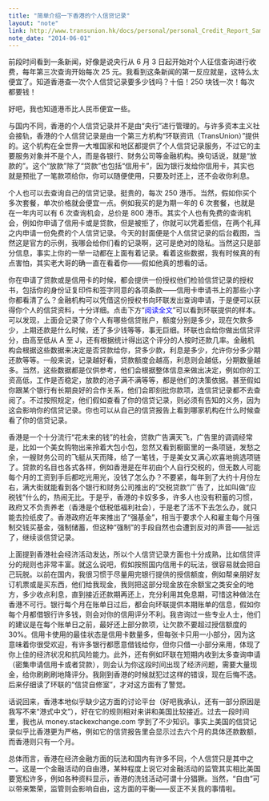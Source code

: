 ```yaml
---
title: "简单介绍一下香港的个人信贷记录"
layout: "note"
link: http://www.transunion.hk/docs/personal/personal_Credit_Report_Sample_zh.pdf
note_date: "2014-06-01"
---
```


前段时间看到一条新闻，好像是说央行从 6 月 3 日起开始对个人征信查询进行收费，每年第三次查询开始每次 25 元。我看到这条新闻的第一反应就是，这特么太便宜了。知道香港查一次个人信贷记录要多少钱吗？十倍！250 块钱一次！每次都要钱！

好吧，我也知道港币比人民币便宜一些。

与国内不同，香港的个人信贷记录并不是由“央行”进行管理的。与许多资本主义社会接轨，香港的个人信贷记录是由一个第三方机构“环联资讯（TransUnion）”提供的。这个机构在全世界一大堆国家和地区都提供了个人信贷记录服务，不过它的主要服务对象并不是个人，而是各银行、财务公司等金融机构。换句话说，就是“放款的”。这个“放款”除了“贷款”也包括“信用卡”，因为银行发给你信用卡，其实也就是预批了一笔款项给你，你可以随便使用，只要及时还上，还不会收你利息。

个人也可以去查询自己的信贷记录。挺贵的，每次 250 港币。当然，假如你买个多次套餐，单次价格就会便宜一点。例如我买的是为期一年的 6 次套餐，也就是在一年内可以有 6 次查询机会，总价是 800 港币。其实个人也有免费的查询机会，例如你申请了信用卡或是贷款，但是被拒了，你就可以凭着拒信，在两个礼拜之内申请一份免费的个人信贷记录。今天的封面便是个人信贷记录的后台截图，当然这是官方的示例，我哪会给你们看的记录啊，这可是绝对的隐私。当然这只是部分信息，事实上你的一举一动都在上面有着记录。看着这些数据，我有时候真的有点害怕，其实老大哥的确一直在看着你——假如他真的想看的话。

你在申请了贷款或是信用卡的时候，都会提供一份授权他们检验信贷记录的授权书，包括你的身份证复印件和签字同意的各项条款——信用卡申请书上的那些小字你都看清了么？金融机构可以凭借这份授权书向环联发出查询申请，于是便可以获得你个人的信贷资料，十分详细。点击下方“<span style="color: blue;">阅读全文</span>”可以看到环联提供的样本。可以发现，上面会记录了你个人有哪些信贷账户，额度分别是多少，现在欠款多少，上期还款是什么时候，还了多少钱等等，事无巨细。环联也会给你做出信贷评分，由高至低从 A 至 J，还有根据统计得出这个评分的人按时还款几率。金融机构会根据这些数据来决定是否贷款给你，贷多少款，利息是多少，允许你分多少期还款等等。一般来说，记录越好看，贷款额度会越高，利息则会越低，分期数量越多。当然，这些数据都是仅供参考，他们会根据整体信息来做出决定，例如你的工资高低，工作是否稳定，放款的池子满不满等等，都是他们的决策依据。甚至假如你跟某个银行有长期良好的合作关系，他们会即刻批你款项，连信贷记录都不去查阅了。不过按照规定，他们假如查看了你的信贷记录，则必须有告知的义务，因为这会影响你的信贷记录。你也可以从自己的信贷报告上看到哪家机构在什么时候查看了你的信贷记录。

香港是一个十分流行“花未来的钱”的社会，贷款广告满天飞，广告里的调调经常是，比如一个美女购物出来拎着大包小包，忽然又看到橱窗里的一条项链，发愁之余，一艘财务公司的飞艇从天而降，给了一笔钱，于是美女又满心欢喜地挑选项链了。贷款的名目也各式各样，例如香港是在年初由个人自行交税的，但无数人可能每个月的工资到手后都吃光用光，没钱了怎么办？不要紧，每年到了大约十月份左右，满大街就能看到各个银行和财务公司推出的“交税贷款”广告了，比如叫做“应税钱”什么的，热闹无比。于是乎，香港的卡奴多多，许多人也没有积蓄的习惯，政府又不负责养老（香港是个低税低福利社会），于是老了活不下去怎么办，就只能去捡纸皮了。香港政府近年来推出了“强基金”，相当于要求个人和雇主每个月强制交钱买基金，强制储蓄，但这种“强制”的手段自然也会遭到反对的声音——扯远了，继续谈信贷记录。

上面提到香港社会经济活动发达，所以个人信贷记录方面也十分成熟，比如信贷评分的规则也非常丰富。就这么说吧，假如按照国内信用卡的玩法，很容易就会把自己玩脱。以前在国内，我很习惯于尽量用完银行提供的授信额度，例如帮亲朋好友订机票或是买东西，他们给我现金，我则把这部分现金放在余额宝之类安全的地方，多少收点利息，直到接近还款期再还上，充分利用其免息期，可惜这种做法在香港不可行。银行每个月在账单日过后，都会向环联提供本期账单的信息，假如你每个月都借银行许多钱，则会对你的信用评分不利。我咨询过一些专业人士，他们的建议是在每个账单日之前，最好还上部分款项，让欠款不要超过授信额度的 30%。信用卡使用的最佳状态是信用卡数量多，但每张卡只用一小部分，因为这意味着你很受欢迎，有许多银行都愿意借钱给你，但你只借一小部分来用，体现了你上佳的经济状况和抗风险能力。此外，还有例如环联在短期内收到太多查询申请（密集申请信用卡或者贷款），则会认为你这段时间出现了经济问题，需要大量现金，给你刷刷刷地降评分。我刚到香港的时候就犯过这样的错误，现在后悔不迭。后来仔细读了环联的“信贷自修室”，才对这方面有了警觉。

话说回来，香港本地似乎缺少这方面的讨论平台（好吧我承认，还有一部分原因是我写不来“港式中文”），好在它的规则相对来讲和美国比较接近。过去一段时间里，我也从 money.stackexchange.com 学到了不少知识。事实上美国的信贷记录似乎比香港更为严格，例如它的信贷报告里会显示过去六个月的具体还款数额，而香港则只有一个月。

总体而言，香港在经济金融方面的玩法和国内有许多不同，个人信贷只是其中之一。这是一个金融活动的自由港，某种程度上说它对金融活动的监管其实相比美国要宽松许多，例如各种资料显示，香港的洗钱活动可谓十分猖獗。当然，“自由”可以带来繁荣，监管则会影响自由，这方面的平衡——反正不关我的事情啦。